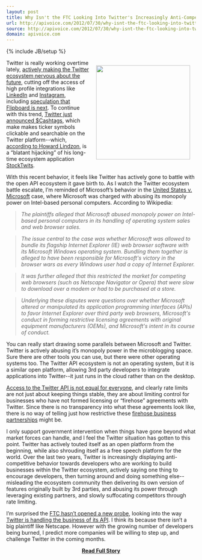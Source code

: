 ```yaml
---
layout: post
title: Why Isn't the FTC Looking Into Twitter's Increasingly Anti-Competitive Practices?
url: http://apivoice.com/2012/07/30/why-isnt-the-ftc-looking-into-twitters-increasingly-anti-competitive-practices/
source: http://apivoice.com/2012/07/30/why-isnt-the-ftc-looking-into-twitters-increasingly-anti-competitive-practices/
domain: apivoice.com
---
```

{% include JB/setup %}<p><p><img style="padding: 15px;" src="http://kinlane-productions.s3.amazonaws.com/api-evangelist/stocktwits/stocktwits.png" alt="" width="250" align="right" /></p>
<p>Twitter is really working overtime lately, <a title="actively making developers nervous about the future" href="https://dev.twitter.com/blog/delivering-consistent-twitter-experience">actively making the Twitter ecosystem nervous about the future</a>, cutting off the access of high profile integrations like <a title="LinkedIN" href="http://allthingsd.com/20120629/twitter-cuts-off-linkedin-whos-next/">LinkedIn</a> and <a href="http://www.forbes.com/sites/ericjackson/2012/07/30/twitter-has-begun-to-cut-off-instagram/">Instagram</a>, including <a title="speculation that Flipboard is next" href="http://allthingsd.com/20120629/twitter-cuts-off-linkedin-whos-next/">speculation that Flipboard is next</a>. To continue with this trend, <a href="https://twitter.com/twitter/status/230098997010911233">Twitter just announced $Cashtags</a>, which make makes ticker symbols clickable and searchable on the Twitter platform--which,<a href="http://howardlindzon.com/the-twitter-hijacking-of-stocktwits-the-cashtag/"> according to Howard Lindzon</a>, is a &ldquo;blatant hijacking&rdquo; of his long-time ecosystem application <a title="Stocktwits" href="http://stocktwits.com/">StockTwits</a>.</p>
<p>With this recent behavior, it feels like Twitter has actively gone to battle with the open API ecosystem it gave birth to.  As I watch the Twitter ecosystem battle escalate, I&rsquo;m reminded of Microsoft&rsquo;s behavior in the  <a href="http://en.wikipedia.org/wiki/United_States_v._Microsoft">United States v. Microsoft</a> case, where Microsoft was charged with abusing its monopoly power on Intel-based personal computers.  According to Wikipedia:</p>
<blockquote><em> The plaintiffs alleged that Microsoft abused monopoly power on Intel-based personal computers in its handling of operating system sales and web browser sales. </em></blockquote>
<blockquote><em>The issue central to the case was whether Microsoft was allowed to bundle its flagship Internet Explorer (IE) web browser software with its Microsoft Windows operating system.   Bundling them together is alleged to have been responsible for Microsoft's victory in the browser wars as every Windows user had a copy of Internet Explorer. </em></blockquote>
<blockquote><em>It was further alleged that this restricted the market for competing web browsers (such as Netscape Navigator or Opera) that were slow to download over a modem or had to be purchased at a store. </em></blockquote>
<blockquote><em>Underlying these disputes were questions over whether Microsoft altered or manipulated its application programming interfaces (APIs) to favor Internet Explorer over third party web browsers, Microsoft's conduct in forming restrictive licensing agreements with original equipment manufacturers (OEMs), and Microsoft's intent in its course of conduct.</em></blockquote>
<p>You can really start drawing some parallels between Microsoft and Twitter.  Twitter is actively abusing it&rsquo;s monopoly power in the microblogging space.  Sure there are other tools you can use, but there were other operating systems too.  The Twitter API ecosystem is not an operating system, but it is a similar open platform, allowing 3rd party developers to integrate applications into Twitter--it just runs in the cloud rather than on the desktop.</p>
<p><a title="Access to the Twitter API is not equal for everyone" href="/2012/06/29/twitter-continues-to-restrict-access-to-our-tweets/">Access to the Twitter API is not equal for everyone</a>, and clearly rate limits are not just about keeping things stable, they are about limiting control for businesses who have not formed licensing or &ldquo;firehose&rdquo; agreements with Twitter.  Since there is no transparency into what these agreements look like, there is no way of telling just how restrictive these <a title="firehose business partnerships" href="/2012/07/12/the-twitter-firehose/">firehose business partnerships</a> might be.</p>
<p>I only support government intervention when things have gone beyond what market forces can handle, and I feel the Twitter situation has gotten to this point.  Twitter has actively touted itself as an open platform from the beginning, while also shrouding itself as a free speech platform for the world.  Over the last two years, Twitter is increasingly displaying anti-competitive behavior towards developers who are working to build businesses within the Twitter ecosystem, actively saying one thing to encourage developers, then turning around and doing something else--misleading the ecosystem community then delivering its own version of features originally built by 3rd parties, and abusing its power through leveraging existing partners, and slowly suffocating competitors through rate limiting.</p>
<p>I&rsquo;m surprised the <a title="FTC" href="http://money.cnn.com/2011/06/30/technology/ftc_twitter_investigation/index.htm">FTC hasn&rsquo;t opened a new probe</a>, looking into the way <a title="Twitter is handling the business of its API" href="http://twitter.apivoice.com/">Twitter is handling the business of its API</a>. I think its because there isn&rsquo;t a big plaintiff like Netscape.  However with the growing number of developers being burned, I predict more companies will be willing to step up, and challenge Twitter in the coming months.</p></p>
<center><p><a href="http://apivoice.com/2012/07/30/why-isnt-the-ftc-looking-into-twitters-increasingly-anti-competitive-practices/" style='padding:25px; font-sze:18px; font-weight: bold;'>Read Full Story</a></p></center>
